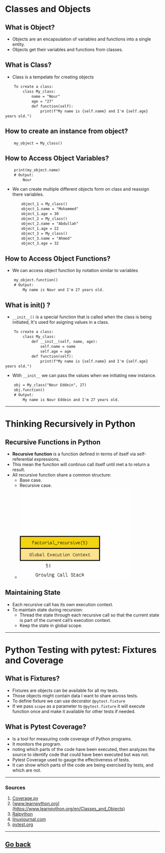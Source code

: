 # Classes and Objects

## What is Object?
  - Objects are an encapsulation of variables and functions into a single entity.
  - Objects get their variables and functions from classes.

## What is Class?
  - Class is a tempelate for creating objects

```
    To create a class:
        class My_class:
            name = "Nour"
            age = "27"
            def function(self):
                print(f"My name is {self.name} and I'm {self.age} years old.")
```

## How to create an instance from object?

```
    my_object = My_class()
```
## How to Access Object Variables?
```
    print(my_object.name)
    # Output:
        Nour
```
 - We can create multiple different objects form on class and reassign there variables.

    ```
        object_1 = My_class()
        object_1.name = "Mohammed"
        object_1.age = 30
        object_2 = My_class()
        object_2.name = "Abdullah"
        object_1.age = 22
        object_3 = My_class()
        object_3.name = "Ahmed"
        object_3.age = 32
    ```

## How to Access Object Functions?
  - We can access object function by notation similar to variables
```
    my_object.function()
    # Output:
        My name is Nour and I'm 27 years old.
```

## What is __init__() ?
  - `__init__()` is a special function that is called when the class is being initiated, It's used for asigning values in a class.

```
    To create a class:
        class My_class:
            def __init__(self, name, age):
                self.name = name
                self.age = age
            def function(self):
                print(f"My name is {self.name} and I'm {self.age} years old.")
```

  - With `__init__` we can pass the values when we initiating new instance.

```
    obj = My_class("Nour Eddein", 27)
    obj.function()
    # Output:
        My name is Nour Eddein and I'm 27 years old.
```
---

# Thinking Recursively in Python

## Recursive Functions in Python
  - **Recursive function** is a function defined in terms of itself via self-referential expressions. 
  - This mean the function will continuo call itself until met a to return a result.
  - All recursive function share a common structure:
    - Base case.
    - Recursive case.
    - ![recursive img stack](./class-04-img/recursive.gif)

## Maintaining State
  - Each recursive call has its own execution context.
  - To maintain state during recursion:
    - Thread the state through each recursive call so that the current state is part of the current call’s execution context.
    - Keep the state in global scope.

---

# Python Testing with pytest: Fixtures and Coverage

## What is Fixtures?
  - Fixtures are objects can be available for all my tests.
  - Those objects might contain data I want to share across tests.
  - To define fixture we can use decorator `@pytest.fixture`
  - If we pass `scope` as a parameter to `@pytest.fixture` it will execute function once and make it available for other tests if needed.

## What is Pytest Coverage?
  - Is a tool for measuring code coverage of Python programs.
  - It monitors the program.
  - noting which parts of the code have been executed, then analyzes the source to identify code that could have been executed but was not.
  - Pytest Coverage used to gauge the effectiveness of tests. 
  - It can show which parts of the code are being exercised by tests, and which are not.

---

### Sources
  1. [Coverage.py](https://coverage.readthedocs.io/en/6.3.2/#:~:text=Coverage.py%20is%20a%20tool,gauge%20the%20effectiveness%20of%20tests.)
  2. [www.learnpython.org](https://www.learnpython.org/en/Classes_and_Objects)
  3. [Ralpython](https://realpython.com/python-thinking-recursively/)
  4. [linuxjournal.com](https://www.linuxjournal.com/content/python-testing-pytest-fixtures-and-coverage)
  5. [pytest.org](https://docs.pytest.org/en/latest/explanation/fixtures.html)

---
## [Go back](./README.md)